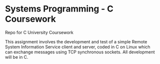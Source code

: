 # Systems Programming - C Coursework

Repo for C University Coursework

This assignment involves the development and test of a simple Remote System Information Service client and server, coded in C on Linux which can exchange messages using TCP synchronous sockets. All development will be in C.
